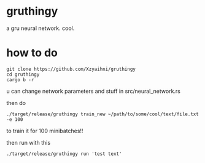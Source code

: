 # gruthingy
a gru neural network. cool.

# how to do
```
git clone https://github.com/Xzyaihni/gruthingy
cd gruthingy
cargo b -r
```

u can change network parameters and stuff in src/neural\_network.rs

then do
```
./target/release/gruthingy train_new ~/path/to/some/cool/text/file.txt -e 100
```
to train it for 100 minibatches!!

then run with this
```
./target/release/gruthingy run 'test text'
```
